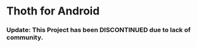 
Thoth for Android
=============


### Update: This Project has been DISCONTINUED due to lack of community. ###
